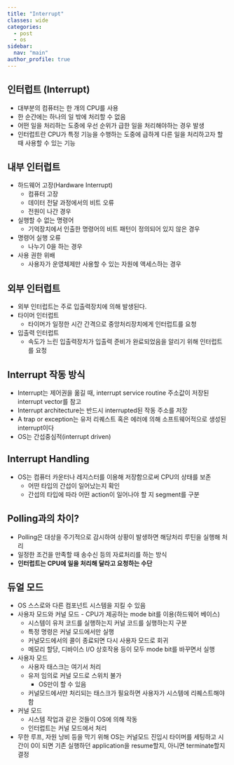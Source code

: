 ```yaml
---
title: "Interrupt"
classes: wide
categories: 
  - post
  - os
sidebar:
  nav: "main"
author_profile: true
---
```


## 인터럽트 (Interrupt)
* 대부분의 컴퓨터는 한 개의 CPU를 사용
 * 한 순간에는 하나의 일 밖에 처리할 수 없음
 * 어떤 일을 처리하는 도중에 우선 순위가 급한 일을 처리해야하는 경우 발생 
* 인터럽트란 CPU가 특정 기능을 수행하는 도중에 급하게 다른 일을 처리하고자 할 때 사용할 수 있는 기능

## 내부 인터럽트 
* 하드웨어 고장(Hardware Interrupt) 
  * 컴퓨터 고장 
  * 데이터 전달 과정에서의 비트 오류 
  * 전원이 나간 경우 
* 실행할 수 없는 명령어
  - 기억장치에서 인출한 명령어의 비트 패턴이 정의되어 있지 않은 경우 
* 명령어 실행 오류
  - 나누기 0을 하는 경우 
* 사용 권한 위배
  - 사용자가 운영체제만 사용할 수 있는 자원에 액세스하는 경우 

## 외부 인터럽트 
* 외부 인터럽트는 주로 입출력장치에 의해 발생된다. 
* 타이머 인터럽트
  - 타이머가 일정한 시간 간격으로 중앙처리장치에게 인터럽트를 요청 
* 입출력 인터럽트
  - 속도가 느린 입출력장치가 입출력 준비가 완료되었음을 알리기 위해 인터럽트를 요청

## Interrupt 작동 방식
* Interrupt는 제어권을 옮길 때, interrupt service routine 주소값이 저장된 interrupt vector를 참고
* Interrupt architecture는 반드시 interrupted된 작동 주소를 저장
* A trap or exception는 유저 리퀘스트 혹은 에러에 의해 소프트웨어적으로 생성된 interrupt이다
* OS는 간섭중심적(interrupt driven) 

## Interrupt Handling
* OS는 컴퓨터 카운터나 레지스터를 이용해 저장함으로써 CPU의 상태를 보존
  * 어떤 타입의 간섭이 일어났는지 확인
  * 간섭의 타입에 따라 어떤 action이 일어나야 할 지 segment를 구분

## Polling과의 차이?
* Polling은 대상을 주기적으로 감시하여 상황이 발생하면 해당처리 루틴을 실행해 처리
* 일정한 조건을 만족할 때 송수신 등의 자료처리를 하는 방식
* **인터럽트는 CPU에 일을 처리해 달라고 요청하는 수단**

## 듀얼 모드
* OS 스스로와 다른 컴포넌트 시스템을 지킬 수 있음
* 사용자 모드와 커널 모드 - CPU가 제공하는 mode bit를 이용(하드웨어 베이스)
  * 시스템이 유저 코드를 실행하는지 커널 코드를 실행하는지 구분
  * 특정 명령은 커널 모드에서만 실행
  * 커널모드에서의 콜이 종료되면 다시 사용자 모드로 회귀
  * 메모리 할당, 디바이스 I/O 상호작용 등이 모두 mode bit를 바꾸면서 실행
* 사용자 모드
  * 사용자 태스크는 여기서 처리
  * 유저 임의로 커널 모드로 스위치 불가 
    * OS만이 할 수 있음
  * 커널모드에서만 처리되는 태스크가 필요하면 사용자가 시스템에 리퀘스트해야 함
* 커널 모드
  * 시스템 작업과 같은 것들이 OS에 의해 작동
  * 인터럽트는 커널 모드에서 처리
* 무한 루프, 자원 낭비 등을 막기 위해 OS는 커널모드 진입시 타이머를 세팅하고 시간이 0이 되면 기존 실행하던 application을 resume할지, 아니면 terminate할지 결정
